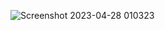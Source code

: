 ![Screenshot 2023-04-28 010323](https://user-images.githubusercontent.com/56043836/234972200-6c48d47e-90be-41b2-9fc6-80cf6c35b0e5.png)
